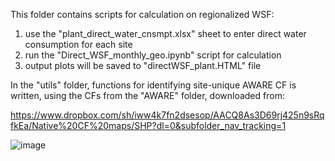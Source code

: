 This folder contains scripts for calculation on regionalized WSF: 

1. use the "plant_direct_water_cnsmpt.xlsx" sheet to enter direct water consumption for each site
2. run the "Direct_WSF_monthly_geo.ipynb" script for calculation
3. output plots will be saved to "directWSF_plant.HTML" file

In the "utils" folder, functions for identifying site-unique AWARE CF is written, using the CFs from the "AWARE" folder, downloaded from: 

https://www.dropbox.com/sh/iww4k7fn2dsesop/AACQ8As3D69rj425n9sRqfkEa/Native%20CF%20maps/SHP?dl=0&subfolder_nav_tracking=1 

![image](https://user-images.githubusercontent.com/68449307/189397068-e697e170-71d6-471e-a277-13f832e19dc7.png)

